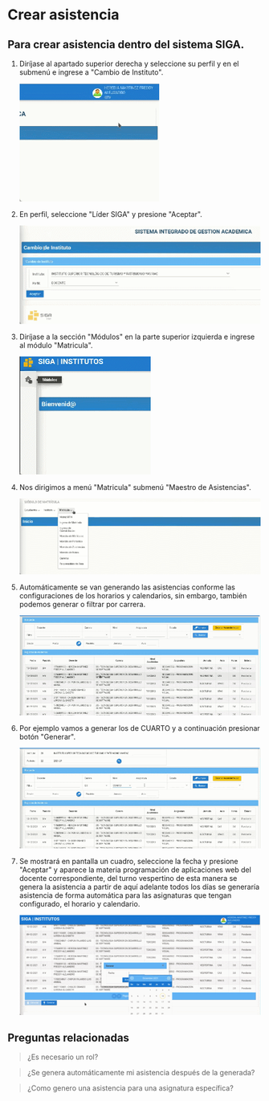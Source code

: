 # **Crear asistencia**

## **Para crear asistencia dentro del sistema SIGA.**
 
1. Diríjase al apartado superior derecha y seleccione su perfil y en el submenú e ingrese a "Cambio de Instituto". 

    ![gif1](CA_paso1.gif)

2. En perfil, seleccione "Líder SIGA" y presione "Aceptar". 

    ![gif2](CA_paso2.gif)

3. Diríjase a la sección "Módulos" en la parte superior izquierda e ingrese al módulo "Matricula". 

    ![gif3](CA_paso3.gif)

4. Nos dirigimos a menú "Matricula" submenú "Maestro de Asistencias". 

    ![gif4](CA_paso4.gif)

5. Automáticamente se van generando las asistencias conforme las configuraciones de los horarios y calendarios, sin embargo, también podemos generar o filtrar por carrera. 

    ![gif5](CA_paso5.gif)

6. Por ejemplo vamos a generar los de CUARTO y a continuación presionar botón "Generar".

    ![gif6](CA_paso6.gif)

7. Se mostrará en pantalla un cuadro, seleccione la fecha y presione "Aceptar" y aparece la materia programación de aplicaciones web del docente correspondiente, del turno vespertino de esta manera se genera la asistencia a partir de aquí adelante todos los días se generaría asistencia de forma automática para las asignaturas que tengan configurado, el horario y calendario.

    ![gif7](CA_paso7.gif)

## **Preguntas relacionadas**

> ¿Es necesario un rol?                                                  

> ¿Se genera automáticamente mi asistencia después de la generada? 

> ¿Como genero una asistencia para una asignatura específica?            